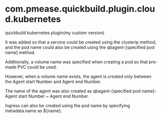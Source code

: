 # com.pmease.quickbuild.plugin.cloud.kubernetes
quickbuild kubernetes plugin(my custom version)

It was added so that a service could be created using the clusterip method, and the pod name could also be created using the qbagent-[specified pod name] method.

Additionally, a volume name was specified when creating a pod so that pre-made PVC could be used.


However, when a volume name exists, the agent is created only between the Agent start Number and Agent end Number.

The name of the agent was also created as qbagent-[specified pod name]-Agent start Number ~ Agent end Number.


Ingress can also be created using the pod name by specifying metadata.name as ${name}.
